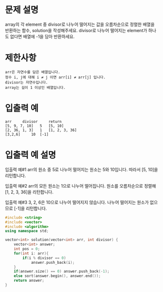 
# 문제 설명

array의 각 element 중 divisor로 나누어 떨어지는 값을 오름차순으로 정렬한 배열을 반환하는 함수, solution을 작성해주세요.
divisor로 나누어 떨어지는 element가 하나도 없다면 배열에 -1을 담아 반환하세요.
# 제한사항

    arr은 자연수를 담은 배열입니다.
    정수 i, j에 대해 i ≠ j 이면 arr[i] ≠ arr[j] 입니다.
    divisor는 자연수입니다.
    array는 길이 1 이상인 배열입니다.

# 입출력 예
```
arr 	divisor 	return
[5, 9, 7, 10] 	5 	[5, 10]
[2, 36, 1, 3] 	1 	[1, 2, 3, 36]
[3,2,6] 	10 	[-1]
```
# 입출력 예 설명

입출력 예#1
arr의 원소 중 5로 나누어 떨어지는 원소는 5와 10입니다. 따라서 [5, 10]을 리턴합니다.

입출력 예#2
arr의 모든 원소는 1으로 나누어 떨어집니다. 원소를 오름차순으로 정렬해 [1, 2, 3, 36]을 리턴합니다.

입출력 예#3
3, 2, 6은 10으로 나누어 떨어지지 않습니다. 나누어 떨어지는 원소가 없으므로 [-1]을 리턴합니다.
```c++
#include <string>
#include <vector>
#include <algorithm>
using namespace std;

vector<int> solution(vector<int> arr, int divisor) {
    vector<int> answer;
    int pos = 0;
    for(int i: arr){
        if(i % divisor == 0)
            answer.push_back(i);
    }
    if(answer.size() == 0) answer.push_back(-1);
    else sort(answer.begin(), answer.end());
    return answer;
}
```
